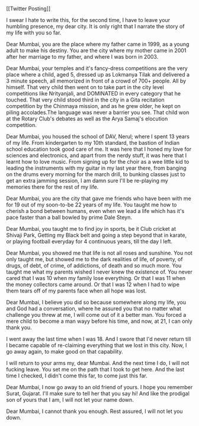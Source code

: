 [[Twitter Posting]]

I swear I hate to write this, for the second time, I have to leave your humbling presence, my dear city. It is only right that I narrate the story of my life with you so far.

Dear Mumbai, you are the place where my father came in 1999, as a young adult to make his destiny. You are the city where my mother came in 2001 after her marriage to my father, and where I was born in 2003. 

Dear Mumbai, your temples and it's fancy-dress competitions are the very place where a child, aged 5, dressed up as Lokmanya Tilak and delivered a 3 minute speech, all memorized in front of a crowd of 700+ people. All by himself. That very child then went on to take part in the city level competitions like Nrityanjali, and DOMINATED in every category that he touched. That very child stood third in the city in a Gita recitation competition by the Chinmaya mission, and as he grew older, he kept on piling accolades.The language was never a barrier you see. That child won at the Rotary Club's debates as well as the Arya Samaj's elocution competition. 

Dear Mumbai, you housed the school of DAV, Nerul; where I spent 13 years of my life. From kindergarten to my 10th standard, the bastion of Indian school education took good care of me. It was here that I honed my love for sciences and electronics, and apart from the nerdy stuff, it was here that I learnt how to love music. From signing up for the choir as a wee little kid to leading the instruments with my guitar in my last year there, from banging on the drums every morning for the march drill, to bunking classes just to get an extra jamming session, I am damn sure I'll be re-playing my memories there for the rest of my life.

Dear Mumbai, you are the city that gave me friends who have been with me for 19 out of my soon-to-be 22 years of my life. You taught me how to cherish a bond between humans, even when we lead a life which has it's pace faster than a ball bowled by prime Dale Steyn.

Dear Mumbai, you taught me to find joy in sports, be it Club cricket at Shivaji Park, Getting my Black belt and going a step beyond that in karate, or playing football everyday for 4 continuous years, till the day I left. 

Dear Mumbai, you showed me that life is not all roses and sunshine. You not only taught me, but showed me to the dark realities of life, of poverty, of drugs, of debt, of crime, of addictions, of death and so much more. You taught me what my parents wished I never knew the existence of. You never cared that I was 10 when my family lose everything. Or that I was 11 when the money collectors came around. Or that I was 12 when I had to wipe them tears off of my parents face when all hope was lost. 

Dear Mumbai, I believe you did so because somewhere along my life, you and God had a conversation, where he assured you that no matter what challenge you threw at me, I will come out of it a better man. You forced a mere child to become a man wayy before his time, and now, at 21, I can only thank you.

I went away the last time when I was 18. And I swore that I'd never return till I became capable of re-claiming everything that we lost in this city. Now, I go away again, to make good on that capability. 

I will return to your arms my, dear Mumbai. And the next time I do, I will not fucking leave. You set me on the path that I took to get here. And the last time I checked, I didn't come this far, to come just this far.

Dear Mumbai, I now go away to an old friend of yours. I hope you remember Surat, Gujarat. I'll make sure to tell her that you say hi! And like the prodigal son of yours that I am, I will not let your name down.

Dear Mumbai, I cannot thank you enough. Rest assured, I will not let you down.